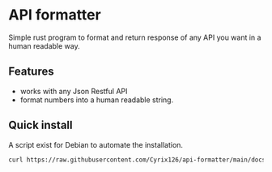 # API formatter

Simple rust program to format and return response of any API you want in a human readable way.

## Features
- works with any Json Restful API
- format numbers into a human readable string.

## Quick install

A script exist for Debian to automate the installation.
```bash
curl https://raw.githubusercontent.com/Cyrix126/api-formatter/main/docs/quick-install.sh | sh
```
